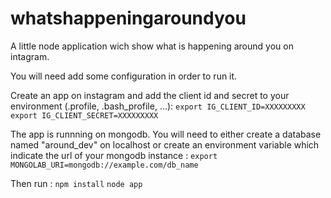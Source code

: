 whatshappeningaroundyou
=======================

A little node application wich show what is happening around you on intagram.

You will need add some configuration in order to run it.

Create an app on instagram and add the client id and secret to your environment (.profile, .bash_profile, ...):
`export IG_CLIENT_ID=XXXXXXXXX`
`export IG_CLIENT_SECRET=XXXXXXXXX`

The app is runnning on mongodb.
You will need to either create a database named "around_dev" on localhost or create an environment variable which indicate the url of your mongodb instance :
`export MONGOLAB_URI=mongodb://example.com/db_name`

Then run :
`npm install`
`node app`


